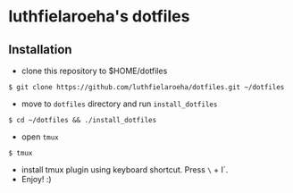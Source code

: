 # luthfielaroeha's dotfiles

## Installation
- clone this repository to $HOME/dotfiles
```
$ git clone https://github.com/luthfielaroeha/dotfiles.git ~/dotfiles
```
- move to `dotfiles` directory and run `install_dotfiles`
```
$ cd ~/dotfiles && ./install_dotfiles
```
- open `tmux` 
```
$ tmux 
```
- install tmux plugin using keyboard shortcut. Press `\` + I`.
- Enjoy! :)


